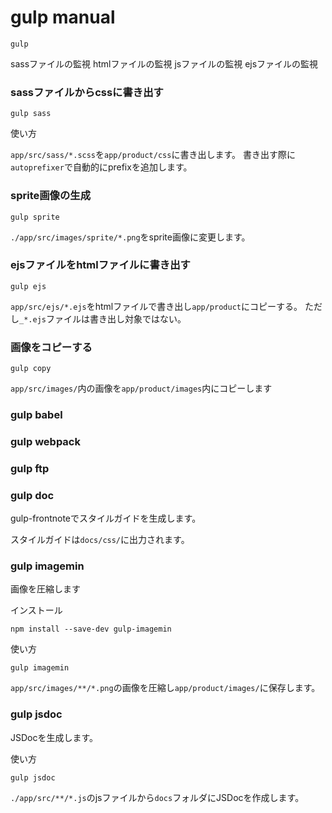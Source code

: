 # gulp manual


    gulp

sassファイルの監視
htmlファイルの監視
jsファイルの監視
ejsファイルの監視

### sassファイルからcssに書き出す

    gulp sass

使い方

`app/src/sass/*.scss`を`app/product/css`に書き出します。
書き出す際に`autoprefixer`で自動的にprefixを追加します。

### sprite画像の生成

    gulp sprite

`./app/src/images/sprite/*.png`をsprite画像に変更します。

### ejsファイルをhtmlファイルに書き出す

    gulp ejs

 `app/src/ejs/*.ejs`をhtmlファイルで書き出し`app/product`にコピーする。
 ただし`_*.ejs`ファイルは書き出し対象ではない。

### 画像をコピーする

    gulp copy

`app/src/images/`内の画像を`app/product/images`内にコピーします

### gulp babel

### gulp webpack

### gulp ftp

### gulp doc

gulp-frontnoteでスタイルガイドを生成します。

スタイルガイドは`docs/css/`に出力されます。

### gulp imagemin

画像を圧縮します

インストール

    npm install --save-dev gulp-imagemin

使い方

    gulp imagemin

`app/src/images/**/*.png`の画像を圧縮し`app/product/images/`に保存します。

### gulp jsdoc

JSDocを生成します。

使い方

    gulp jsdoc

`./app/src/**/*.js`のjsファイルから`docs`フォルダにJSDocを作成します。
